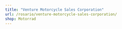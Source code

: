 ```yaml
---
title: "Venture Motorcycle Sales Corporation"
url: /rosario/venture-motorcycle-sales-corporation/
shop: Motorrad
---
```


